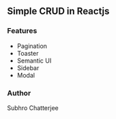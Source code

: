 ## Simple CRUD in Reactjs

### Features
- Pagination
- Toaster
- Semantic UI 
- Sidebar 
- Modal

### Author
Subhro Chatterjee
